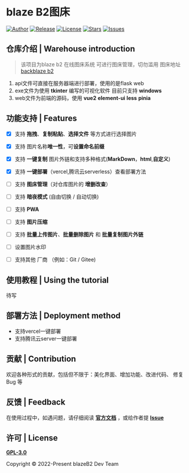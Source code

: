 <!--
 * @Author: Harry
 * @Date: 2022-04-20 20:37:06
 * @LastEditors: harry
 * @Github: https://github.com/rr210
 * @LastEditTime: 2022-07-01 17:14:32
 * @FilePath: \blazeB2\README.md
-->
# blaze B2图床

[![Author](https://img.shields.io/badge/author-Rr210-violet.svg)](https://github.com/Rr210)  [![Release](https://img.shields.io/github/release/Rr210/blazeB2.svg)](https://github.com/Rr210/blazeB2/releases)  [![License](https://img.shields.io/github/license/Rr210/blazeB2.svg)](https://github.com/Rr210/blazeB2/blob/master/LICENSE)  [![Stars](https://img.shields.io/github/stars/Rr210/blazeB2)](https://github.com/Rr210/blazeB2)   [![Issues](https://img.shields.io/github/issues/Rr210/blazeB2)](https://github.com/Rr210/blazeB2/issues)
## 仓库介绍 | Warehouse introduction

> 该项目为blaze b2 在线图床系统 可进行图床管理，切勿滥用 
> 图床地址 [backblaze b2](https://www.backblaze.com/b2/)


1. api文件可直接在服务器端进行部署，使用的是flask web
2. exe文件为使用 **tkinter** 编写的可视化软件 目前只支持 **windows**
3. web文件为前端的源码，使用 **vue2** **element-ui** **less** **pinia**


## 功能支持 | Features

- [x] 支持 **拖拽**、**复制粘贴**、**选择文件** 等方式进行选择图片
- [x] 支持 图片名称**唯一性**，可**设置命名前缀**
- [x] 支持 **一键复制** 图片外链和支持多种格式(**MarkDown**，**html**,**自定义**)
- [x] 支持 **一键部署**（vercel,腾讯云serverless）查看部署方法
- [ ] 支持 **图床管理**（对仓库图片的 **增删改查**）
- [ ] 支持 **暗夜模式** (自由切换 / 自动切换)
- [ ] 支持 **PWA**
- [ ] 支持 **图片压缩**
- [ ] 支持 **批量上传图片**、**批量删除图片** 和 **批量复制图片外链**
- [ ] 设置图片水印
- [ ] 支持其他 厂商 （例如：Git / Gitee)


## 使用教程 | Using the tutorial

待写

## 部署方法 | Deployment method

- 支持vercel一键部署
- 支持腾讯云server一键部署
  
## 贡献 | Contribution

欢迎各种形式的贡献，包括但不限于：美化界面、增加功能、改进代码、 修复 Bug 等

##  反馈 | Feedback

在使用过程中，如遇问题，请仔细阅读 **[官方文档](#)** ，或给作者提 **[Issue](https://github.com/rr210/blazeB2/issues)**

## 许可 | License

**[GPL-3.0](https://github.com/Rr210/blazeB2/blob/master/LICENSE)** 

Copyright © 2022-Present blazeB2 Dev Team
